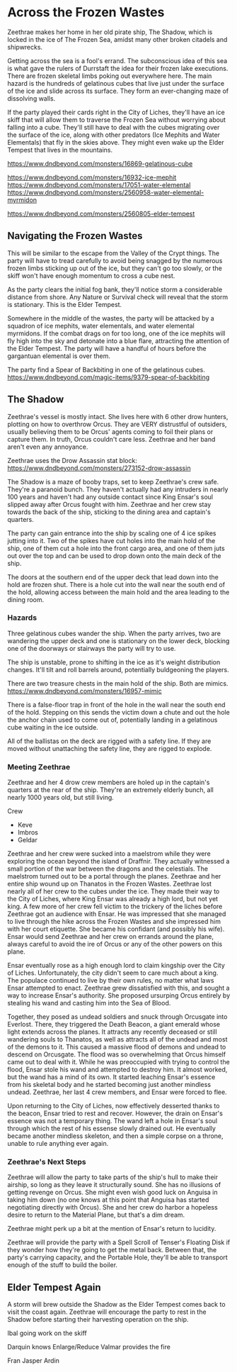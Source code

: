 # Across the Frozen Wastes
Zeethrae makes her home in her old pirate ship, The Shadow, which is locked in the ice of The Frozen Sea, amidst many other broken citadels and shipwrecks.

Getting across the sea is a fool's errand. The subconscious idea of this sea is what gave the rulers of Durrstaft the idea for their frozen lake executions. There are frozen skeletal limbs poking out everywhere here. The main hazard is the hundreds of gelatinous cubes that live just under the surface of the ice and slide across its surface. They form an ever-changing maze of dissolving walls.

If the party played their cards right in the City of Liches, they'll have an ice skiff that will allow them to traverse the Frozen Sea without worrying about falling into a cube. They'll still have to deal with the cubes migrating over the surface of the ice, along with other predators (Ice Mephits and Water Elementals) that fly in the skies above. They might even wake up the Elder Tempest that lives in the mountains.

https://www.dndbeyond.com/monsters/16869-gelatinous-cube

https://www.dndbeyond.com/monsters/16932-ice-mephit
https://www.dndbeyond.com/monsters/17051-water-elemental
https://www.dndbeyond.com/monsters/2560958-water-elemental-myrmidon

https://www.dndbeyond.com/monsters/2560805-elder-tempest

## Navigating the Frozen Wastes
This will be similar to the escape from the Valley of the Crypt things. The party will have to tread carefully to avoid being snagged by the numerous frozen limbs sticking up out of the ice, but they can't go too slowly, or the skiff won't have enough momentum to cross a cube nest.

As the party clears the initial fog bank, they'll notice storm a considerable distance from shore. Any Nature or Survival check will reveal that the storm is stationary. This is the Elder Tempest.

Somewhere in the middle of the wastes, the party will be attacked by a squadron of ice mephits, water elementals, and water elemental myrmidons. If the combat drags on for too long, one of the ice mephits will fly high into the sky and detonate into a blue flare, attracting the attention of the Elder Tempest. The party will have a handful of hours before the gargantuan elemental is over them.

The party find a Spear of Backbiting in one of the gelatinous cubes. https://www.dndbeyond.com/magic-items/9379-spear-of-backbiting

## The Shadow
Zeethrae's vessel is mostly intact. She lives here with 6 other drow hunters, plotting on how to overthrow Orcus. They are VERY distrustful of outsiders, usually believing them to be Orcus' agents coming to foil their plans or capture them. In truth, Orcus couldn't care less. Zeethrae and her band aren't even any annoyance.

Zeethrae uses the Drow Assassin stat block: https://www.dndbeyond.com/monsters/273152-drow-assassin

The Shadow is a maze of booby traps, set to keep Zeethrae's crew safe. They're a paranoid bunch. They haven't actually had any intruders in nearly 100 years and haven't had any outside contact since King Ensar's soul slipped away after Orcus fought with him. Zeethrae and her crew stay towards the back of the ship, sticking to the dining area and captain's quarters.

The party can gain entrance into the ship by scaling one of 4 ice spikes jutting into it. Two of the spikes have cut holes into the main hold of the ship, one of them cut a hole into the front cargo area, and one of them juts out over the top and can be used to drop down onto the main deck of the ship.

The doors at the southern end of the upper deck that lead down into the hold are frozen shut. There is a hole cut into the wall near the south end of the hold, allowing access between the main hold and the area leading to the dining room.

### Hazards
Three gelatinous cubes wander the ship. When the party arrives, two are wandering the upper deck and one is stationary on the lower deck, blocking one of the doorways or stairways the party will try to use.

The ship is unstable, prone to shifting in the ice as it's weight distribution changes. It'll tilt and roll barrels around, potentially buldgeoning the players.

There are two treasure chests in the main hold of the ship. Both are mimics. https://www.dndbeyond.com/monsters/16957-mimic

There is a false-floor trap in front of the hole in the wall near the south end of the hold. Stepping on this sends the victim down a chute and out the hole the anchor chain used to come out of, potentially landing in a gelatinous cube waiting in the ice outside.

All of the ballistas on the deck are rigged with a safety line. If they are moved without unattaching the safety line, they are rigged to explode.

### Meeting Zeethrae
Zeethrae and her 4 drow crew members are holed up in the captain's quarters at the rear of the ship. They're an extremely elderly bunch, all nearly 1000 years old, but still living.

Crew
* Keve
* Imbros
* Geldar

Zeethrae and her crew were sucked into a maelstrom while they were exploring the ocean beyond the island of Draffnir. They actually witnessed a small portion of the war between the dragons and the celestials. The maelstrom turned out to be a portal through the planes. Zeethrae and her entire ship wound up on Thanatos in the Frozen Wastes. Zeethrae lost nearly all of her crew to the cubes under the ice. They made their way to the City of Liches, where King Ensar was already a high lord, but not yet king. A few more of her crew fell victim to the trickery of the liches before Zeethrae got an audience with Ensar. He was impressed that she managed to live through the hike across the Frozen Wastes and she impressed him with her court etiquette. She became his confidant (and possibly his wife). Ensar would send Zeethrae and her crew on errands around the plane, always careful to avoid the ire of Orcus or any of the other powers on this plane.

Ensar eventually rose as a high enough lord to claim kingship over the City of Liches. Unfortunately, the city didn't seem to care much about a king. The populace continued to live by their own rules, no matter what laws Ensar attempted to enact. Zeethrae grew dissatisfied with this, and sought a way to increase Ensar's authority. She proposed ursurping Orcus entirely by stealing his wand and casting him into the Sea of Blood.

Together, they posed as undead soldiers and snuck through Orcusgate into Everlost. There, they triggered the Death Beacon, a giant emerald whose light extends across the planes. It attracts any recently deceased or still wandering souls to Thanatos, as well as attracts all of the undead and most of the demons to it. This caused a massive flood of demons and undead to descend on Orcusgate. The flood was so overwhelming that Orcus himself came out to deal with it. While he was preoccupied with trying to control the flood, Ensar stole his wand and attempted to destroy him. It almost worked, but the wand has a mind of its own. It started leaching Ensar's essence from his skeletal body and he started becoming just another mindless undead. Zeethrae, her last 4 crew members, and Ensar were forced to flee.

Upon returning to the City of Liches, now effectively desserted thanks to the beacon, Ensar tried to rest and recover. However, the drain on Ensar's essence was not a temporary thing. The wand left a hole in Ensar's soul through which the rest of his essense slowly drained out. He eventually became another mindless skeleton, and then a simple corpse on a throne, unable to rule anything ever again.

### Zeethrae's Next Steps
Zeethrae will allow the party to take parts of the ship's hull to make their airship, so long as they leave it structurally sound. She has no illusions of getting revenge on Orcus. She might even wish good luck on Anguisa in taking him down (no one knows at this point that Anguisa has started negotiating directly with Orcus). She and her crew do harbor a hopeless desire to return to the Material Plane, but that's a dim dream.

Zeethrae might perk up a bit at the mention of Ensar's return to lucidity.

Zeethrae will provide the party with a Spell Scroll of Tenser's Floating Disk if they wonder how they're going to get the metal back. Between that, the party's carrying capacity, and the Portable Hole, they'll be able to transport enough of the stuff to build the boiler.

## Elder Tempest Again
A storm will brew outside the Shadow as the Elder Tempest comes back to visit the coast again. Zeethrae will encourage the party to rest in the Shadow before starting their harvesting operation on the ship.

Ibal going work on the skiff

Darquin knows Enlarge/Reduce
Valmar provides the fire

Fran
Jasper
Ardin

